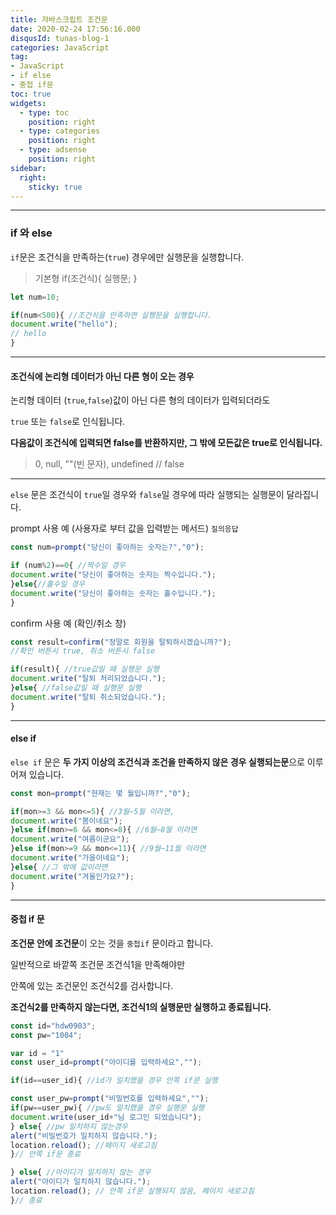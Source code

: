 ```yaml
---
title: 자바스크립트 조건문
date: 2020-02-24 17:56:16.000
disqusId: tunas-blog-1
categories: JavaScript
tag: 
- JavaScript
- if else
- 중첩 if문
toc: true
widgets:
  - type: toc
    position: right
  - type: categories
    position: right
  - type: adsense
    position: right
sidebar:
  right:
    sticky: true
---
```


* * *

### if 와 else

`if`문은 조건식을 만족하는(`true`) 경우에만 실행문을 실행합니다.

>기본형
if(조건식){
    실행문;
}

<!-- more -->

```js
let num=10;  

if(num<500){ //조건식을 만족하면 실행문을 실행합니다.  
document.write("hello");  
// hello  
}  
```


* * *

#### 조건식에 논리형 데이터가 아닌 다른 형이 오는 경우

논리형 데이터 (`true`,`false`)값이 아닌 다른 형의 데이터가 입력되더라도

`true` 또는 `false`로 인식됩니다.

**다음값이 조건식에 입력되면 false를 반환하지만, 그 밖에 모든값은 true로 인식됩니다.**

> 0, null, ""(빈 문자), undefined // false

* * *

`else` 문은 조건식이 `true`일 경우와 `false`일 경우에 따라 실행되는 실행문이 달라집니다.

prompt 사용 예 (사용자로 부터 값을 입력받는 메서드) `질의응답`

```js
const num=prompt("당신이 좋아하는 숫자는?","0");  

if (num%2)==0{ //짝수일 경우  
document.write("당신이 좋아하는 숫자는 짝수입니다.");  
}else{//홀수일 경우  
document.write("당신이 좋아하는 숫자는 홀수입니다.");  
}  
```

confirm 사용 예 (확인/취소 창)

```js
const result=confirm("정말로 회원을 탈퇴하시겠습니까?");  
//확인 버튼시 true, 취소 버튼시 false  

if(result){ //true값일 때 실행문 실행  
document.write("탈퇴 처리되었습니다.");  
}else{ //false값일 때 실행문 실행  
document.write("탈퇴 취소되었습니다.");  
}  
```

* * *

#### else if

`else if` 문은 **두 가지 이상의 조건식과 조건을 만족하지 않은 경우 실행되는문**으로 이루어져 있습니다.

```js
const mon=prompt("현재는 몇 월입니까?","0");  

if(mon>=3 && mon<=5){ //3월~5월 이라면,  
document.write("봄이네요");  
}else if(mon>=6 && mon<=8){ //6월~8월 이라면  
document.write("여름이군요");  
}else if(mon>=9 && mon<=11){ //9월~11월 이라면  
document.write("가을이네요");  
}else{ //그 밖에 값이라면  
document.write("겨울인가요?");  
}  
```

* * *

#### 중첩 if 문

**조건문 안에 조건문**이 오는 것을 `중첩if` 문이라고 합니다.

일반적으로 바깥쪽 조건문 조건식1을 만족해야만

안쪽에 있는 조건문인 조건식2를 검사합니다.

**조건식2를 만족하지 않는다면, 조건식1의 실행문만 실행하고 종료됩니다.**

```js
const id="hdw0903";  
const pw="1004";  

var id = "1"  
const user_id=prompt("아이디를 입력하세요","");  

if(id==user_id){ //id가 일치했을 경우 안쪽 if문 실행  

const user_pw=prompt("비밀번호를 입력하세요","");  
if(pw==user_pw){ //pw도 일치했을 경우 실행문 실행  
document.write(user_id+"님 로그인 되었습니다");  
} else{ //pw 일치하지 않는경우  
alert("비밀번호가 일치하지 않습니다.");  
location.reload(); //페이지 새로고침  
}// 안쪽 if문 종료  

} else{ //아이디가 일치하지 않는 경우  
alert("아이디가 일치하지 않습니다.");  
location.reload(); // 안쪽 if문 실행되지 않음, 페이지 새로고침  
}// 종료  
```
